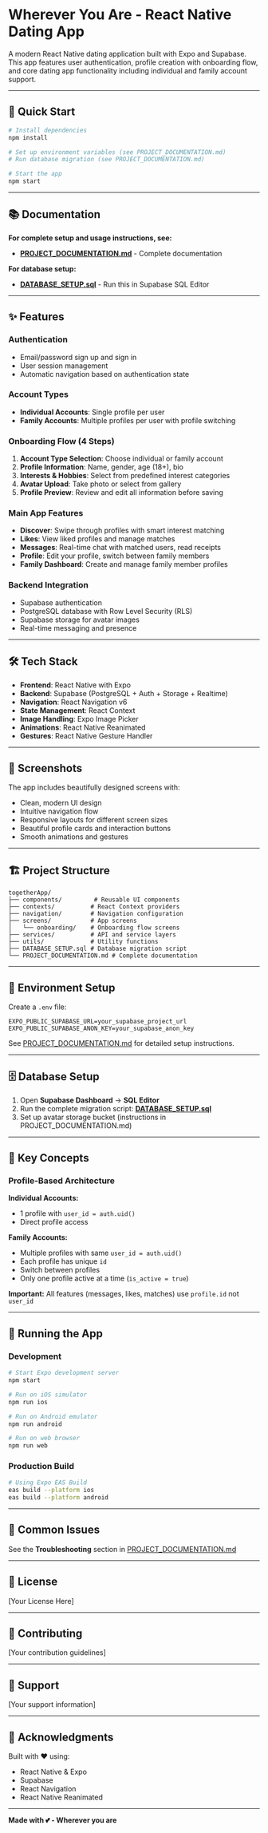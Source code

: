 # Wherever You Are - React Native Dating App

A modern React Native dating application built with Expo and Supabase. This app features user authentication, profile creation with onboarding flow, and core dating app functionality including individual and family account support.

---

## 🚀 Quick Start

```bash
# Install dependencies
npm install

# Set up environment variables (see PROJECT_DOCUMENTATION.md)
# Run database migration (see PROJECT_DOCUMENTATION.md)

# Start the app
npm start
```

---

## 📚 Documentation

**For complete setup and usage instructions, see:**

- **[PROJECT_DOCUMENTATION.md](./PROJECT_DOCUMENTATION.md)** - Complete documentation

**For database setup:**

- **[DATABASE_SETUP.sql](./DATABASE_SETUP.sql)** - Run this in Supabase SQL Editor

---

## ✨ Features

### Authentication

- Email/password sign up and sign in
- User session management
- Automatic navigation based on authentication state

### Account Types

- **Individual Accounts**: Single profile per user
- **Family Accounts**: Multiple profiles per user with profile switching

### Onboarding Flow (4 Steps)

1. **Account Type Selection**: Choose individual or family account
2. **Profile Information**: Name, gender, age (18+), bio
3. **Interests & Hobbies**: Select from predefined interest categories
4. **Avatar Upload**: Take photo or select from gallery
5. **Profile Preview**: Review and edit all information before saving

### Main App Features

- **Discover**: Swipe through profiles with smart interest matching
- **Likes**: View liked profiles and manage matches
- **Messages**: Real-time chat with matched users, read receipts
- **Profile**: Edit your profile, switch between family members
- **Family Dashboard**: Create and manage family member profiles

### Backend Integration

- Supabase authentication
- PostgreSQL database with Row Level Security (RLS)
- Supabase storage for avatar images
- Real-time messaging and presence

---

## 🛠 Tech Stack

- **Frontend**: React Native with Expo
- **Backend**: Supabase (PostgreSQL + Auth + Storage + Realtime)
- **Navigation**: React Navigation v6
- **State Management**: React Context
- **Image Handling**: Expo Image Picker
- **Animations**: React Native Reanimated
- **Gestures**: React Native Gesture Handler

---

## 📱 Screenshots

The app includes beautifully designed screens with:

- Clean, modern UI design
- Intuitive navigation flow
- Responsive layouts for different screen sizes
- Beautiful profile cards and interaction buttons
- Smooth animations and gestures

---

## 🏗️ Project Structure

```
togetherApp/
├── components/         # Reusable UI components
├── contexts/          # React Context providers
├── navigation/        # Navigation configuration
├── screens/           # App screens
│   └── onboarding/    # Onboarding flow screens
├── services/          # API and service layers
├── utils/             # Utility functions
├── DATABASE_SETUP.sql # Database migration script
└── PROJECT_DOCUMENTATION.md # Complete documentation
```

---

## 🔐 Environment Setup

Create a `.env` file:

```env
EXPO_PUBLIC_SUPABASE_URL=your_supabase_project_url
EXPO_PUBLIC_SUPABASE_ANON_KEY=your_supabase_anon_key
```

See [PROJECT_DOCUMENTATION.md](./PROJECT_DOCUMENTATION.md) for detailed setup instructions.

---

## 🗄️ Database Setup

1. Open **Supabase Dashboard** → **SQL Editor**
2. Run the complete migration script: **[DATABASE_SETUP.sql](./DATABASE_SETUP.sql)**
3. Set up avatar storage bucket (instructions in PROJECT_DOCUMENTATION.md)

---

## 🎯 Key Concepts

### Profile-Based Architecture

**Individual Accounts:**

- 1 profile with `user_id = auth.uid()`
- Direct profile access

**Family Accounts:**

- Multiple profiles with same `user_id = auth.uid()`
- Each profile has unique `id`
- Switch between profiles
- Only one profile active at a time (`is_active = true`)

**Important:** All features (messages, likes, matches) use `profile.id` not `user_id`

---

## 🚢 Running the App

### Development

```bash
# Start Expo development server
npm start

# Run on iOS simulator
npm run ios

# Run on Android emulator
npm run android

# Run on web browser
npm run web
```

### Production Build

```bash
# Using Expo EAS Build
eas build --platform ios
eas build --platform android
```

---

## 🐛 Common Issues

See the **Troubleshooting** section in [PROJECT_DOCUMENTATION.md](./PROJECT_DOCUMENTATION.md)

---

## 📄 License

[Your License Here]

---

## 🤝 Contributing

[Your contribution guidelines]

---

## 💬 Support

[Your support information]

---

## 🎉 Acknowledgments

Built with ❤️ using:

- React Native & Expo
- Supabase
- React Navigation
- React Native Reanimated

---

**Made with 💕 - Wherever you are**
